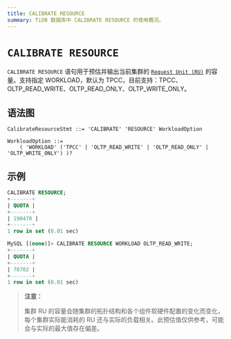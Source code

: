 ```yaml
---
title: CALIBRATE RESOURCE
summary: TiDB 数据库中 CALIBRATE RESOURCE 的使用概况。
---
```


# `CALIBRATE RESOURCE`

`CALIBRATE RESOURCE` 语句用于预估并输出当前集群的 [`Request Unit (RU)`](/tidb-resource-control.md#什么是-request-unit-ru) 的容量。支持指定 WORKLOAD，默认为 TPCC，目前支持：TPCC、OLTP_READ_WRITE、OLTP_READ_ONLY、OLTP_WRITE_ONLY。

## 语法图

```ebnf+diagram
CalibrateResourceStmt ::= 'CALIBRATE' 'RESOURCE' WorkloadOption

WorkloadOption ::=
    ( 'WORKLOAD' ('TPCC' | 'OLTP_READ_WRITE' | 'OLTP_READ_ONLY' | 'OLTP_WRITE_ONLY') )?
``` 

## 示例

```sql
CALIBRATE RESOURCE;
+-------+
| QUOTA |
+-------+
| 190470 |
+-------+
1 row in set (0.01 sec)

MySQL [(none)]> CALIBRATE RESOURCE WORKLOAD OLTP_READ_WRITE;
+-------+
| QUOTA |
+-------+
| 70702 |
+-------+
1 row in set (0.01 sec)
```

> **注意：**
>
> 集群 RU 的容量会随集群的拓扑结构和各个组件软硬件配置的变化而变化，每个集群实际能消耗的 RU 还与实际的负载相关。此预估值仅供参考，可能会与实际的最大值存在偏差。
